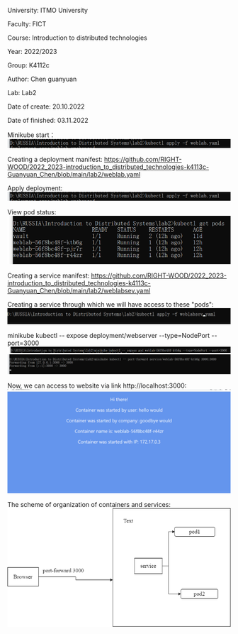 University: ITMO University

Faculty: FICT

Course: Introduction to distributed technologies

Year: 2022/2023

Group: K4112c

Author: Chen guanyuan

Lab: Lab2

Date of create: 20.10.2022

Date of finished: 03.11.2022

Minikube start：
![Alt text](https://github.com/RIGHT-WOOD/2022_2023-introduction_to_distributed_technologies-k4113c-Guanyuan_Chen/blob/main/lab2/2.png)

Creating a deployment manifest:
https://github.com/RIGHT-WOOD/2022_2023-introduction_to_distributed_technologies-k4113c-Guanyuan_Chen/blob/main/lab2/weblab.yaml

Apply deployment:
![Alt text](https://github.com/RIGHT-WOOD/2022_2023-introduction_to_distributed_technologies-k4113c-Guanyuan_Chen/blob/main/lab2/2.png)

View pod status:
![Alt text](https://github.com/RIGHT-WOOD/2022_2023-introduction_to_distributed_technologies-k4113c-Guanyuan_Chen/blob/main/lab2/3.png)

Creating a service manifest:
https://github.com/RIGHT-WOOD/2022_2023-introduction_to_distributed_technologies-k4113c-Guanyuan_Chen/blob/main/lab2/weblabsev.yaml

Creating a service through which we will have access to these "pods":
![Alt text](https://github.com/RIGHT-WOOD/2022_2023-introduction_to_distributed_technologies-k4113c-Guanyuan_Chen/blob/main/lab2/4.png)

minikube kubectl -- expose deployment/webserver --type=NodePort --port=3000
![Alt text](https://github.com/RIGHT-WOOD/2022_2023-introduction_to_distributed_technologies-k4113c-Guanyuan_Chen/blob/main/lab2/4.5.png)
![Alt text](https://github.com/RIGHT-WOOD/2022_2023-introduction_to_distributed_technologies-k4113c-Guanyuan_Chen/blob/main/lab2/6.png)

Now, we can access to website via link http://localhost:3000:
![Alt text](https://github.com/RIGHT-WOOD/2022_2023-introduction_to_distributed_technologies-k4113c-Guanyuan_Chen/blob/main/lab2/7.png)

The scheme of organization of containers and services:
![Alt text](https://github.com/RIGHT-WOOD/2022_2023-introduction_to_distributed_technologies-k4113c-Guanyuan_Chen/blob/main/lab2/lab2.png)
